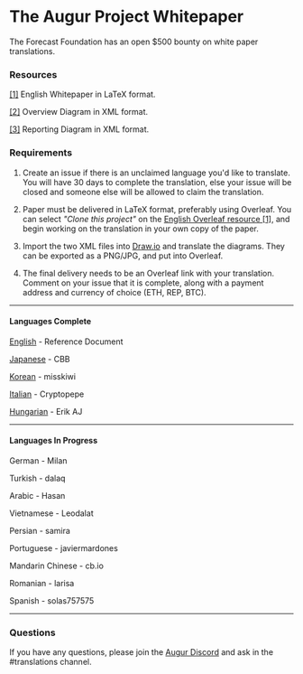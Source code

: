 # The Augur Project Whitepaper

The Forecast Foundation has an open $500 bounty on white paper translations. 

### Resources

[[1]](https://www.overleaf.com/read/wchttdcjvjjq) English Whitepaper in LaTeX format. 

[[2]](https://drive.google.com/open?id=1Jg2vQUsLhwf7upvKFlMq_rWXsUrMuSs8) Overview Diagram in XML format. 

[[3]](https://drive.google.com/open?id=1rycXJMeqyppaAZtXnddwTXjor8cEBRn8) Reporting Diagram in XML format. 

### Requirements

1. Create an issue if there is an unclaimed language you'd like to translate. You will have 30 days to complete the translation, else your issue will be closed and someone else will be allowed to claim the translation. 

2. Paper must be delivered in LaTeX format, preferably using Overleaf. You can select _"Clone this project"_ on the [English Overleaf resource [1]](https://www.overleaf.com/read/wchttdcjvjjq), and begin working on the translation in your own copy of the paper. 

3. Import the two XML files into [Draw.io](http://draw.io) and translate the diagrams. They can be exported as a PNG/JPG, and put into Overleaf. 

4. The final delivery needs to be an Overleaf link with your translation. Comment on your issue that it is complete, along with a payment address and currency of choice (ETH, REP, BTC). 


------------------


#### Languages Complete

[English](https://github.com/tomkysar/whitepaper/tree/master/english) - Reference Document 

[Japanese](https://github.com/tomkysar/whitepaper/tree/master/japanese) - CBB

[Korean](https://github.com/tomkysar/whitepaper/tree/master/korean) - misskiwi

[Italian](https://github.com/tomkysar/whitepaper/tree/master/italian) - Cryptopepe

[Hungarian](https://github.com/tomkysar/whitepaper/tree/master/hungarian) - Erik AJ

------------------

#### Languages In Progress

German - Milan

Turkish - dalaq

Arabic - Hasan

Vietnamese - Leodalat

Persian - samira

Portuguese - javiermardones

Mandarin Chinese - cb.io

Romanian - larisa

Spanish - solas757575

------------------

### Questions

If you have any questions, please join the [Augur Discord](https://augur.net/invite) and ask in the #translations channel. 
